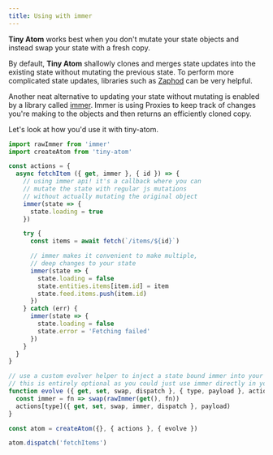 ```yaml
---
title: Using with immer
---
```


**Tiny Atom** works best when you don't mutate your state objects and instead swap your state with a fresh copy.

By default, **Tiny Atom** shallowly clones and merges state updates into the existing state without mutating the previous state. To perform more complicated state updates, libraries such as [Zaphod](/tiny-atom/using-with-zaphod) can be very helpful.

Another neat alternative to updating your state without mutating is enabled by a library called [immer](https://github.com/mweststrate/immer). Immer is using Proxies to keep track of changes you're making to the objects and then returns an efficiently cloned copy.

Let's look at how you'd use it with tiny-atom.

```js
import rawImmer from 'immer'
import createAtom from 'tiny-atom'

const actions = {
  async fetchItem ({ get, immer }, { id }) => {
    // using immer api! it's a callback where you can
    // mutate the state with regular js mutations
    // without actually mutating the original object
    immer(state => {
      state.loading = true
    })

    try {
      const items = await fetch(`/items/${id}`)

      // immer makes it convenient to make multiple,
      // deep changes to your state
      immer(state => {
        state.loading = false
        state.entities.items[item.id] = item
        state.feed.items.push(item.id)
      })
    } catch (err) {
      immer(state => {
        state.loading = false
        state.error = 'Fetching failed'
      })
    }
  }
}

// use a custom evolver helper to inject a state bound immer into your actions
// this is entirely optional as you could just use immer directly in your actions
function evolve ({ get, set, swap, dispatch }, { type, payload }, actions) {
  const immer = fn => swap(rawImmer(get(), fn))
  actions[type]({ get, set, swap, immer, dispatch }, payload)
}

const atom = createAtom({}, { actions }, { evolve })

atom.dispatch('fetchItems')
```
